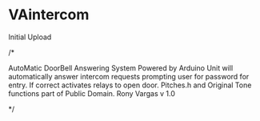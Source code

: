 # VAintercom
Initial Upload


/*
 
  AutoMatic DoorBell Answering System
  Powered by Arduino
  Unit will automatically answer intercom requests prompting user for 
  password for entry. If correct activates relays to open door.
  Pitches.h and Original Tone functions part of Public Domain.
  Rony Vargas
  v 1.0
 
 */
